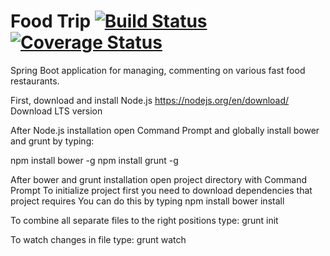 # Food Trip [![Build Status](https://travis-ci.org/Chark/food-trip.svg?branch=master)](https://travis-ci.org/Chark/food-trip) [![Coverage Status](https://coveralls.io/repos/github/Chark/food-trip/badge.svg?branch=master)](https://coveralls.io/github/Chark/food-trip?branch=master)
Spring Boot application for managing, commenting on various fast food restaurants. 

First, download and install Node.js https://nodejs.org/en/download/
Download LTS version


After Node.js installation open Command Prompt and globally install bower and grunt by typing:

npm install bower -g
npm install grunt -g


After bower and grunt installation open project directory with Command Prompt
To initialize project first you need to download dependencies that project requires
You can do this by typing
npm install
bower install


To combine all separate files to the right positions type:
grunt init


To watch changes in file type:
grunt watch